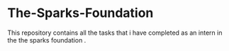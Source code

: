 # The-Sparks-Foundation
This repository contains all the tasks that i have completed as an intern in the the sparks foundation .
